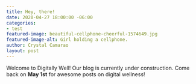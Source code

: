```yaml
---
title: Hey, there!
date: 2020-04-27 18:00:00 -06:00
categories:
- test
featured-image: beautiful-cellphone-cheerful-1574649.jpg
featured-image-alt: Girl holding a cellphone.
author: Crystal Camarao
layout: post
---
```


Welcome to Digitally Well! Our blog is currently under construction. Come back on **May 1st** for awesome posts on digital wellness!
